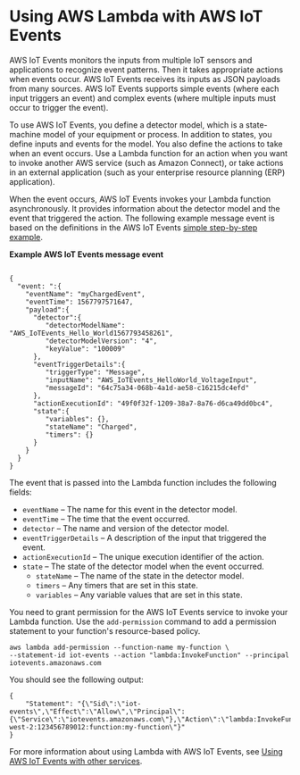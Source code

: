 # Using AWS Lambda with AWS IoT Events<a name="services-iotevents"></a>

AWS IoT Events monitors the inputs from multiple IoT sensors and applications to recognize event patterns\. Then it takes appropriate actions when events occur\. AWS IoT Events receives its inputs as JSON payloads from many sources\. AWS IoT Events supports simple events \(where each input triggers an event\) and complex events \(where multiple inputs must occur to trigger the event\)\.

To use AWS IoT Events, you define a detector model, which is a state\-machine model of your equipment or process\. In addition to states, you define inputs and events for the model\. You also define the actions to take when an event occurs\. Use a Lambda function for an action when you want to invoke another AWS service \(such as Amazon Connect\), or take actions in an external application \(such as your enterprise resource planning \(ERP\) application\)\. 

When the event occurs, AWS IoT Events invokes your Lambda function asynchronously\. It provides information about the detector model and the event that triggered the action\. The following example message event is based on the definitions in the AWS IoT Events [simple step\-by\-step example](https://docs.aws.amazon.com/iotevents/latest/developerguide/iotevents-simple-example.html)\. 

**Example AWS IoT Events message event**  

```
 
{
  "event: ":{
    "eventName": "myChargedEvent",
    "eventTime": 1567797571647,
    "payload":{
      "detector":{
         "detectorModelName": "AWS_IoTEvents_Hello_World1567793458261",
         "detectorModelVersion": "4", 
         "keyValue": "100009"
      },
      "eventTriggerDetails":{
         "triggerType": "Message",
         "inputName": "AWS_IoTEvents_HelloWorld_VoltageInput",
         "messageId": "64c75a34-068b-4a1d-ae58-c16215dc4efd"
      },
      "actionExecutionId": "49f0f32f-1209-38a7-8a76-d6ca49dd0bc4",
      "state":{
         "variables": {},
         "stateName": "Charged",
         "timers": {}
      }
    }
  }
}
```

The event that is passed into the Lambda function includes the following fields: 
+ `eventName` – The name for this event in the detector model\. 
+ `eventTime` – The time that the event occurred\.
+ `detector` – The name and version of the detector model\. 
+ `eventTriggerDetails` – A description of the input that triggered the event\. 
+ `actionExecutionId` – The unique execution identifier of the action\.
+ `state` – The state of the detector model when the event occurred\. 
  + `stateName` – The name of the state in the detector model\. 
  + `timers` – Any timers that are set in this state\. 
  + `variables` – Any variable values that are set in this state\. 

You need to grant permission for the AWS IoT Events service to invoke your Lambda function\. Use the `add-permission` command to add a permission statement to your function's resource\-based policy\.

```
aws lambda add-permission --function-name my-function \
--statement-id iot-events --action "lambda:InvokeFunction" --principal iotevents.amazonaws.com
```

You should see the following output:

```
{
    "Statement": "{\"Sid\":\"iot-events\",\"Effect\":\"Allow\",\"Principal\":{\"Service\":\"iotevents.amazonaws.com\"},\"Action\":\"lambda:InvokeFunction\",\"Resource\":\"arn:aws:lambda:us-west-2:123456789012:function:my-function\"}"
}
```

For more information about using Lambda with AWS IoT Events, see [Using AWS IoT Events with other services](https://docs.aws.amazon.com/iotevents/latest/developerguide/iotevents-with-others.html)\.